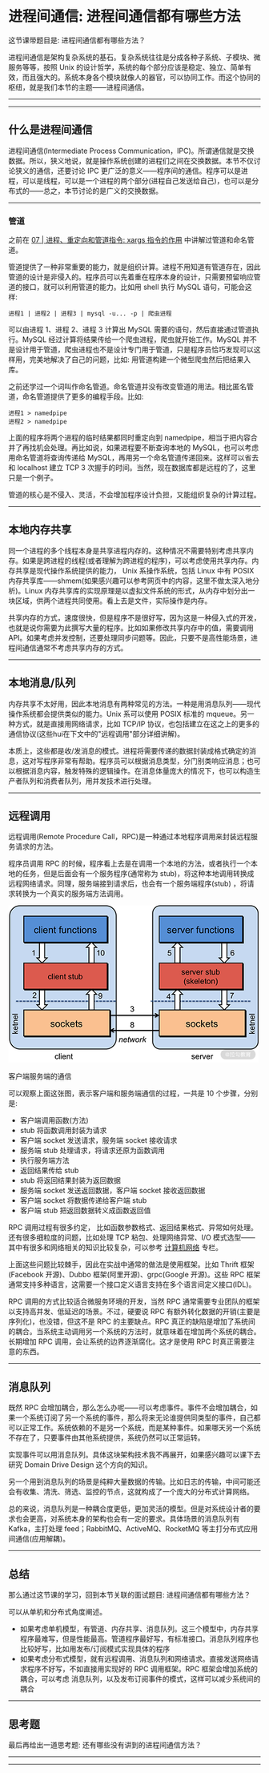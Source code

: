 # 进程间通信: 进程间通信都有哪些方法

这节课带题目是: 进程间通信都有哪些方法？

进程间通信是架构复杂系统的基石。复杂系统往往是分成各种子系统、子模块、微服务等等，按照 Unix
的设计哲学，系统的每个部分应该是稳定、独立、简单有效，而且强大的。系统本身各个模块就像人的器官，可以协同工作。而这个协同的枢纽，就是我们本节的主题——进程间通信。

---
---

## 什么是进程间通信

进程间通信(Intermediate Process Communication，IPC)。所谓通信就是交换数据。所以，狭义地说，就是操作系统创建的进程们之间在交换数据。本节不仅讨论狭义的通信，还要讨论 IPC
更广泛的意义——程序间的通信。程序可以是进程，可以是线程，可以是一个进程的两个部分(进程自己发送给自己)，也可以是分布式的——总之，本节讨论的是广义的交换数据。

---

### 管道

之前在 [07 | 进程、重定向和管道指令: xargs 指令的作用](../module_2/lecture_7.md) 中讲解过管道和命名管道。

管道提供了一种非常重要的能力，就是组织计算。进程不用知道有管道存在，因此管道的设计是非侵入的。程序员可以先着重在程序本身的设计，只需要预留响应管道的接口，就可以利用管道的能力。比如用 shell 执行 MySQL 语句，可能会这样:

```shell
进程1 | 进程2 | 进程3 | mysql -u... -p | 爬虫进程
```

可以由进程 1、进程 2、进程 3 计算出 MySQL 需要的语句，然后直接通过管道执行。MySQL 经过计算将结果传给一个爬虫进程，爬虫就开始工作。MySQL
并不是设计用于管道，爬虫进程也不是设计专门用于管道，只是程序员恰巧发现可以这样用，完美地解决了自己的问题，比如: 用管道构建一个微型爬虫然后把结果入库。

之前还学过一个词叫作命名管道。命名管道并没有改变管道的用法。相比匿名管道，命名管道提供了更多的编程手段。比如:

```shell
进程1 > namedpipe
进程2 > namedpipe
```

上面的程序将两个进程的临时结果都同时重定向到 namedpipe，相当于把内容合并了再找机会处理。再比如说，如果进程要不断查询本地的 MySQL，也可以考虑用命名管道将查询传递给 MySQL，再用另一个命名管道传递回来。这样可以省去和
localhost 建立 TCP 3 次握手的时间。当然，现在数据库都是远程的了，这里只是一个例子。

管道的核心是不侵入、灵活，不会增加程序设计负担，又能组织复杂的计算过程。

---

## 本地内存共享

同一个进程的多个线程本身是共享进程内存的。这种情况不需要特别考虑共享内存。如果是跨进程的线程(或者理解为跨进程的程序)，可以考虑使用共享内存。内存共享是现代操作系统提供的能力， Unix 系操作系统，包括 Linux 中有 POSIX
内存共享库——shmem(如果感兴趣可以参考网页中的内容，这里不做太深入地分析)。Linux 内存共享库的实现原理是以虚拟文件系统的形式，从内存中划分出一块区域，供两个进程共同使用。看上去是文件，实际操作是内存。

共享内存的方式，速度很快，但是程序不是很好写，因为这是一种侵入式的开发，也就是说你需要为此撰写大量的程序。比如如果修改共享内存中的值，需要调用
API。如果考虑并发控制，还要处理同步问题等。因此，只要不是高性能场景，进程间通信通常不考虑共享内存的方式。

---

## 本地消息/队列

内存共享不太好用，因此本地消息有两种常见的方法。一种是用消息队列——现代操作系统都会提供类似的能力。Unix 系可以使用 POSIX 标准的 mqueue。另一种方式，就是直接用网络请求，比如 TCP/IP
协议，也包括建立在这之上的更多的通信协议(这些hui在下文中的"远程调用"部分详细讲解)。

本质上，这些都是收/发消息的模式。进程将需要传递的数据封装成格式确定的消息，这对写程序非常有帮助。程序员可以根据消息类型，分门别类响应消息；也可以根据消息内容，触发特殊的逻辑操作。在消息体量庞大的情况下，也可以构造生产者队列和消费者队列，用并发技术进行处理。

---

## 远程调用

远程调用(Remote Procedure Call，RPC)是一种通过本地程序调用来封装远程服务请求的方法。

程序员调用 RPC 的时候，程序看上去是在调用一个本地的方法，或者执行一个本地的任务，但是后面会有一个服务程序(通常称为 stub)，将这种本地调用转换成远程网络请求。同理，服务端接到请求后，也会有一个服务端程序(stub)
，将请求转换为一个真实的服务端方法调用。

![](../../images/module_4/22_1.png)

客户端服务端的通信

可以观察上面这张图，表示客户端和服务端通信的过程，一共是 10 个步骤，分别是:

* 客户端调用函数(方法)
* stub 将函数调用封装为请求
* 客户端 socket 发送请求，服务端 socket 接收请求
* 服务端 stub 处理请求，将请求还原为函数调用
* 执行服务端方法
* 返回结果传给 stub
* stub 将返回结果封装为返回数据
* 服务端 socket 发送返回数据，客户端 socket 接收返回数据
* 客户端 socket 将数据传递给客户端 stub
* 客户端 stub 把返回数据转义成函数返回值

RPC 调用过程有很多约定， 比如函数参数格式、返回结果格式、异常如何处理。还有很多细粒度的问题，比如处理 TCP 粘包、处理网络异常、I/O
模式选型——其中有很多和网络相关的知识比较复杂，可以参考 [计算机网络](../../../CnNote/README.md) 专栏。

上面这些问题比较棘手，因此在实战中通常的做法是使用框架。比如 Thrift 框架(Facebook 开源)、Dubbo 框架(阿里开源)、grpc(Google 开源)。这些 RPC
框架通常支持多种语言，这需要一个接口定义语言支持在多个语言间定义接口(IDL)。

RPC 调用的方式比较适合微服务环境的开发，当然 RPC 通常需要专业团队的框架以支持高并发、低延迟的场景。不过，硬要说 RPC 有额外转化数据的开销(主要是序列化)，也没错，但这不是 RPC 的主要缺点。RPC
真正的缺陷是增加了系统间的耦合。当系统主动调用另一个系统的方法时，就意味着在增加两个系统的耦合。长期增加 RPC 调用，会让系统的边界逐渐腐化。这才是使用 RPC 时真正需要注意的东西。

---

## 消息队列

既然 RPC
会增加耦合，那么怎么办呢——可以考虑事件。事件不会增加耦合，如果一个系统订阅了另一个系统的事件，那么将来无论谁提供同类型的事件，自己都可以正常工作。系统依赖的不是另一个系统，而是某种事件。如果哪天另一个系统不存在了，只要事件由其他系统提供，系统仍然可以正常运转。

实现事件可以用消息队列。具体这块架构技术我不再展开，如果感兴趣可以课下去研究 Domain Drive Design 这个方向的知识。

另一个用到消息队列的场景是纯粹大量数据的传输。比如日志的传输，中间可能还会有收集、清洗、筛选、监控的节点，这就构成了一个庞大的分布式计算网络。

总的来说，消息队列是一种耦合度更低，更加灵活的模型。但是对系统设计者的要求也会更高，对系统本身的架构也会有一定的要求。具体场景的消息队列有 Kafka，主打处理 feed；RabbitMQ、ActiveMQ、RocketMQ
等主打分布式应用间通信(应用解耦)。

---

## 总结

那么通过这节课的学习，回到本节关联的面试题目: 进程间通信都有哪些方法？

可以从单机和分布式角度阐述。

* 如果考虑单机模型，有管道、内存共享、消息队列。这三个模型中，内存共享程序最难写，但是性能最高。管道程序最好写，有标准接口。消息队列程序也比较好写，比如用发布/订阅模式实现具体的程序
* 如果考虑分布式模型，就有远程调用、消息队列和网络请求。直接发送网络请求程序不好写，不如直接用实现好的 RPC 调用框架。RPC 框架会增加系统的耦合，可以考虑 消息队列，以及发布订阅事件的模式，这样可以减少系统间的耦合

---

## 思考题

最后再给出一道思考题: 还有哪些没有讲到的进程间通信方法？

---
---

